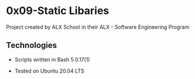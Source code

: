 # 0x09-Static Libaries
Project created by ALX School in their ALX - Software Engineering Program                            
## Technologies
                
* Scripts written in Bash 5.0.17(1)
                
* Tested on Ubuntu 20.04 LTS
